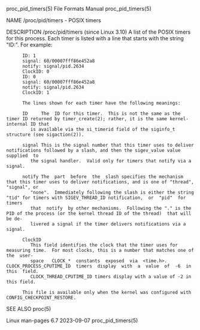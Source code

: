proc_pid_timers(5)						      File Formats Manual						    proc_pid_timers(5)

NAME
       /proc/pid/timers - POSIX timers

DESCRIPTION
       /proc/pid/timers (since Linux 3.10)
	      A list of the POSIX timers for this process.  Each timer is listed with a line that starts with the string "ID:".	 For example:

		  ID: 1
		  signal: 60/00007fff86e452a8
		  notify: signal/pid.2634
		  ClockID: 0
		  ID: 0
		  signal: 60/00007fff86e452a8
		  notify: signal/pid.2634
		  ClockID: 1

	      The lines shown for each timer have the following meanings:

	      ID     The  ID for this timer.  This is not the same as the timer ID returned by timer_create(2); rather, it is the same kernel-internal ID that
		     is available via the si_timerid field of the siginfo_t structure (see sigaction(2)).

	      signal This is the signal number that this timer uses to deliver notifications followed by a slash, and then the sigev_value value  supplied  to
		     the signal handler.  Valid only for timers that notify via a signal.

	      notify The  part	before	the  slash specifies the mechanism that this timer uses to deliver notifications, and is one of "thread", "signal", or
		     "none".  Immediately following the slash is either the string "tid" for timers with SIGEV_THREAD_ID notification,	or  "pid"  for	timers
		     that  notify  by other mechanisms.	 Following the "." is the PID of the process (or the kernel thread ID of the thread)  that will be de‐
		     livered a signal if the timer delivers notifications via a signal.

	      ClockID
		     This field identifies the clock that the timer uses for measuring time.  For most clocks, this is a number that matches one of the	 user-
		     space   CLOCK_*  constants	 exposed  via  <time.h>.   CLOCK_PROCESS_CPUTIME_ID  timers  display  with  a  value  of  -6  in  this	field.
		     CLOCK_THREAD_CPUTIME_ID timers display with a value of -2 in this field.

	      This file is available only when the kernel was configured with CONFIG_CHECKPOINT_RESTORE.

SEE ALSO
       proc(5)

Linux man-pages 6.7							  2023-09-07							    proc_pid_timers(5)
